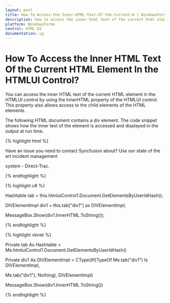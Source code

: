 ```yaml
---
layout: post
title: How-To-Access-the-Inner-HTML-Text-Of-the-Current-H | WindowsForms | Syncfusion
description: how to access the inner html text of the current html element in the htmlui control?
platform: WindowsForms
control: HTML UI
documentation: ug
---
```


# How To Access the Inner HTML Text Of the Current HTML Element In the HTMLUI Control?

You can access the inner HTML text of the current HTML element in the HTMLUI control by using the InnerHTML property of the HTMLUI control. This property also allows access to the child elements of the HTML elements.

The following HTML document contains a div element. The code snippet shows how the inner text of the element is accessed and displayed in the output at run time.

{% highlight html %}


<!-- HTML Document -->

<html>

<body>

<div id="div1">

Have an issue you need to contact Syncfusion about? Use our state of the art incident management

system - Direct-Trac.

</div>

</body>

</html>

{% endhighlight %}

{% highlight c# %}



Hashtable tab = this.htmluiControl1.Document.GetElementsByUserIdHash();

DIVElementImpl div1 = this.tab["div1"] as DIVElementImpl;

MessageBox.Show(div1.InnerHTML.ToString());

{% endhighlight %}

{% highlight vbnet %}



Private tab As Hashtable = Me.htmluiControl1.Document.GetElementsByUserIdHash()

Private div1 As DIVElementImpl = CType(IIf(TypeOf Me.tab("div1") Is DIVElementImpl, 

Me.tab("div1"), Nothing), DIVElementImpl)

MessageBox.Show(div1.InnerHTML.ToString())

{% endhighlight %}

